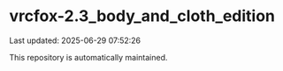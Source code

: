# vrcfox-2.3_body_and_cloth_edition

Last updated: 2025-06-29 07:52:26

This repository is automatically maintained.

